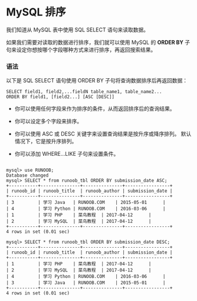 # MySQL 排序

 我们知道从 MySQL 表中使用 SQL SELECT 语句来读取数据。

 如果我们需要对读取的数据进行排序，我们就可以使用 MySQL 的 **ORDER BY** 子句来设定你想按哪个字段哪种方式来进行排序，再返回搜索结果。

### 语法

 以下是 SQL SELECT 语句使用 ORDER BY 子句将查询数据排序后再返回数据：

```
SELECT field1, field2,...fieldN table_name1, table_name2...
ORDER BY field1, [field2...] [ASC [DESC]]
```

* 你可以使用任何字段来作为排序的条件，从而返回排序后的查询结果。

* 你可以设定多个字段来排序。
* 你可以使用 ASC 或 DESC 关键字来设置查询结果是按升序或降序排列。 默认情况下，它是按升序排列。
* 你可以添加 WHERE...LIKE 子句来设置条件。

```

mysql> use RUNOOB;
Database changed
mysql> SELECT * from runoob_tbl ORDER BY submission_date ASC;
+-----------+---------------+---------------+-----------------+
| runoob_id | runoob_title  | runoob_author | submission_date |
+-----------+---------------+---------------+-----------------+
| 3         | 学习 Java   | RUNOOB.COM    | 2015-05-01      |
| 4         | 学习 Python | RUNOOB.COM    | 2016-03-06      |
| 1         | 学习 PHP    | 菜鸟教程  | 2017-04-12      |
| 2         | 学习 MySQL  | 菜鸟教程  | 2017-04-12      |
+-----------+---------------+---------------+-----------------+
4 rows in set (0.01 sec)
 
mysql> SELECT * from runoob_tbl ORDER BY submission_date DESC;
+-----------+---------------+---------------+-----------------+
| runoob_id | runoob_title  | runoob_author | submission_date |
+-----------+---------------+---------------+-----------------+
| 1         | 学习 PHP    | 菜鸟教程  | 2017-04-12      |
| 2         | 学习 MySQL  | 菜鸟教程  | 2017-04-12      |
| 4         | 学习 Python | RUNOOB.COM    | 2016-03-06      |
| 3         | 学习 Java   | RUNOOB.COM    | 2015-05-01      |
+-----------+---------------+---------------+-----------------+
4 rows in set (0.01 sec)

```



